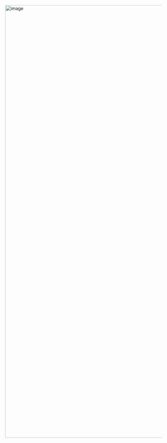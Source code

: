 
<img width="1389" alt="image" src="https://user-images.githubusercontent.com/7599190/179337173-5f1bccdb-df70-469b-b69e-9bb1501a59c0.png">
